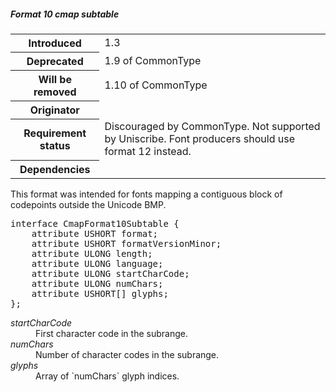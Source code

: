 <h5 id="format-10-cmap">Format 10 cmap subtable</h5>

<table>
    <tr><th>Introduced</th> <td> 1.3 </td> </tr>
    <tr><th>Deprecated</th> <td> 1.9 of CommonType </td> </tr>
    <tr><th>Will be removed</th> <td>  1.10 of CommonType</td></tr>
    <tr><th>Originator</th> <td> </td> </tr>
    <tr><th>Requirement status</th> <td> Discouraged by CommonType. Not supported by Uniscribe. Font producers should use format 12 instead.</td> </tr>
    <tr><th>Dependencies</th> <td> </td> </tr>
</table>

This format was intended for fonts mapping a contiguous block of codepoints outside the Unicode BMP.

<pre class="idl">
interface CmapFormat10Subtable {
    attribute USHORT format;
    attribute USHORT formatVersionMinor;
    attribute ULONG length;
    attribute ULONG language;
    attribute ULONG startCharCode;
    attribute ULONG numChars;
    attribute USHORT[] glyphs;
};</pre>

<dl dfn-type=attribute dfn-for=CmapFormat10Subtable>
  <dt><dfn>startCharCode</dfn></dt>
  <dd>First character code in the subrange.</dd>
  <dt><dfn>numChars</dfn></dt>
  <dd>Number of character codes in the subrange.</dd>
  <dt><dfn>glyphs</dfn></dt>
  <dd>Array of `numChars` glyph indices.</dd>
</dl>
